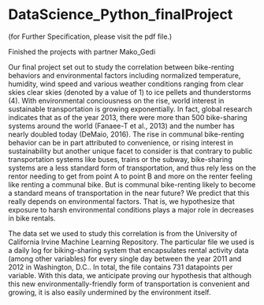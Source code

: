 # DataScience_Python_finalProject

(for Further Specification, please visit the pdf file.)

Finished the projects with partner Mako_Gedi

Our final project set out to study the correlation between bike-renting behaviors and environmental factors including normalized temperature, humidity, wind speed and various weather conditions ranging from clear skies clear skies (denoted by a value of 1) to ice pellets and thunderstorms (4). With environmental conciousness on the rise, world interest in sustainable transportation is growing exponentially. In fact, global research indicates that as of the year 2013, there were more than 500 bike-sharing systems around the world (Fanaee-T et al., 2013) and the number has nearly doubled today (DeMaio, 2016). The rise in communal bike-renting behavior can be in part attributed to convenience, or rising interest in sustainability but another unique facet to consider is that contrary to public transportation systems like buses, trains or the subway, bike-sharing systems are a less standard form of transportation, and thus rely less on the rentor needing to get from point A to point B and more on the renter feeling like renting a communal bike. But is communal bike-renting likely to become a standard means of transportation in the near future? We predict that this really depends on environmental factors. That is, we hypothesize that exposure to harsh environmental conditions plays a major role in decreases in bike rentals.


The data set we used to study this correlation is from the University of California Irvine Machine Learning Repository. The particular file we used is a daily log for biking-sharing system that encapsulates rental activity data (among other variables) for every single day between the year 2011 and 2012 in Washington, D.C.. In total, the file contains 731 datapoints per variable. With this data, we anticipate proving our hypothesis that although this new environmentally-friendly form of transportation is convenient and growing, it is also easily undermined by the environment itself. 
